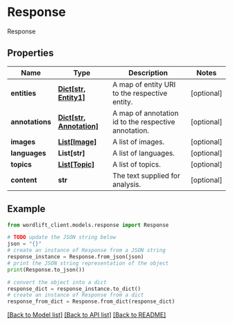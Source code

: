# Response

Response

## Properties

Name | Type | Description | Notes
------------ | ------------- | ------------- | -------------
**entities** | [**Dict[str, Entity1]**](Entity1.md) | A map of entity URI to the respective entity. | [optional] 
**annotations** | [**Dict[str, Annotation]**](Annotation.md) | A map of annotation id to the respective annotation. | [optional] 
**images** | [**List[Image]**](Image.md) | A list of images. | [optional] 
**languages** | **List[str]** | A list of languages. | [optional] 
**topics** | [**List[Topic]**](Topic.md) | A list of topics. | [optional] 
**content** | **str** | The text supplied for analysis. | [optional] 

## Example

```python
from wordlift_client.models.response import Response

# TODO update the JSON string below
json = "{}"
# create an instance of Response from a JSON string
response_instance = Response.from_json(json)
# print the JSON string representation of the object
print(Response.to_json())

# convert the object into a dict
response_dict = response_instance.to_dict()
# create an instance of Response from a dict
response_from_dict = Response.from_dict(response_dict)
```
[[Back to Model list]](../README.md#documentation-for-models) [[Back to API list]](../README.md#documentation-for-api-endpoints) [[Back to README]](../README.md)


